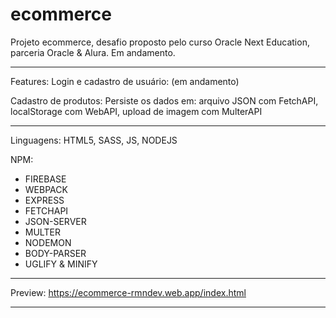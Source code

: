 # ecommerce
Projeto ecommerce, desafio proposto pelo curso Oracle Next Education, parceria Oracle & Alura.
Em andamento.
_________________________________________

Features:
Login e cadastro de usuário:
  (em andamento)

Cadastro de produtos:
Persiste os dados em: 
  arquivo JSON com FetchAPI, 
  localStorage com WebAPI,
  upload de imagem com MulterAPI
  
_________________________________________

Linguagens:
HTML5, SASS, JS, NODEJS

NPM:
- FIREBASE
- WEBPACK
- EXPRESS
- FETCHAPI
- JSON-SERVER
- MULTER
- NODEMON
- BODY-PARSER
- UGLIFY & MINIFY

_________________________________________

Preview:
https://ecommerce-rmndev.web.app/index.html

_________________________________________
